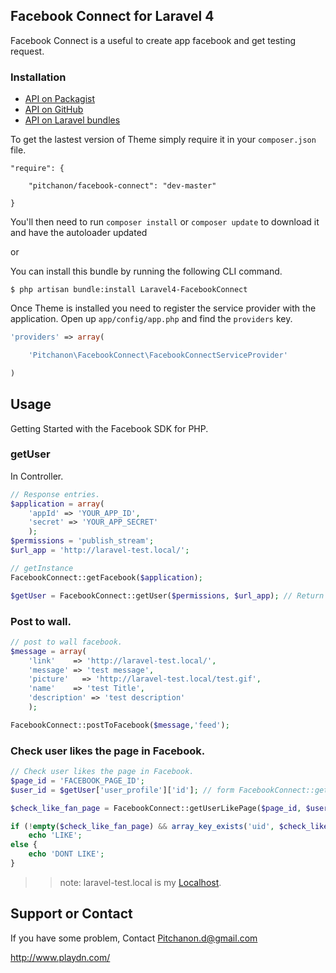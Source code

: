 ## Facebook Connect for Laravel 4

Facebook Connect is a useful to create app facebook and get testing request.

### Installation

- [API on Packagist](https://packagist.org/packages/pitchanon/facebook-connect)
- [API on GitHub](https://github.com/Pitchanon/Laravel4-FacebookConnect)
- [API on Laravel bundles](http://bundles.laravel.com/bundle/Laravel4-FacebookConnect)

To get the lastest version of Theme simply require it in your `composer.json` file.

~~~
"require": {

	"pitchanon/facebook-connect": "dev-master"

}
~~~

You'll then need to run `composer install` or `composer update` to download it and have the autoloader updated

or

You can install this bundle by running the following CLI command.

~~~
$ php artisan bundle:install Laravel4-FacebookConnect
~~~

Once Theme is installed you need to register the service provider with the application. Open up `app/config/app.php` and find the `providers` key.

~~~php
'providers' => array(

    'Pitchanon\FacebookConnect\FacebookConnectServiceProvider'

)
~~~

## Usage

Getting Started with the Facebook SDK for PHP.

### getUser

In Controller.

~~~php
// Response entries.
$application = array(
    'appId' => 'YOUR_APP_ID',
    'secret' => 'YOUR_APP_SECRET'
    );
$permissions = 'publish_stream';
$url_app = 'http://laravel-test.local/';

// getInstance
FacebookConnect::getFacebook($application);

$getUser = FacebookConnect::getUser($permissions, $url_app); // Return facebook User data

~~~

### Post to wall.

~~~php
// post to wall facebook.
$message = array(
    'link'    => 'http://laravel-test.local/',
    'message' => 'test message',
    'picture'   => 'http://laravel-test.local/test.gif',
    'name'    => 'test Title',
    'description' => 'test description'
    );

FacebookConnect::postToFacebook($message,'feed');

~~~

### Check user likes the page in Facebook.

~~~php
// Check user likes the page in Facebook.
$page_id = 'FACEBOOK_PAGE_ID';
$user_id = $getUser['user_profile']['id']; // form FacebookConnect::getUser();

$check_like_fan_page = FacebookConnect::getUserLikePage($page_id, $user_id);

if (!empty($check_like_fan_page) && array_key_exists('uid', $check_like_fan_page[0]) && $check_like_fan_page[0]['uid'] = $user_id) {
    echo 'LIKE';
else {
    echo 'DONT LIKE';
}

~~~



>> note: laravel-test.local is my [Localhost](http://laravel-test.local/).

## Support or Contact

If you have some problem, Contact Pitchanon.d@gmail.com

<a href='http://www.playdn.com/'>http://www.playdn.com/</a>
